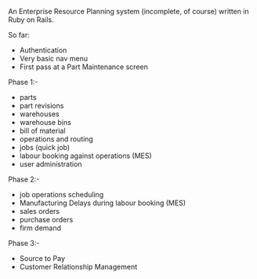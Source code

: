 An Enterprise Resource Planning system (incomplete, of course) written in Ruby on Rails.

So far:

- Authentication
- Very basic nav menu
- First pass at a Part Maintenance screen

Phase 1:-

- parts
- part revisions
- warehouses
- warehouse bins
- bill of material
- operations and routing
- jobs (quick job)
- labour booking against operations (MES)
- user administration


Phase 2:-

- job operations scheduling
- Manufacturing Delays during labour booking (MES)
- sales orders
- purchase orders
- firm demand

Phase 3:-

- Source to Pay
- Customer Relationship Management


